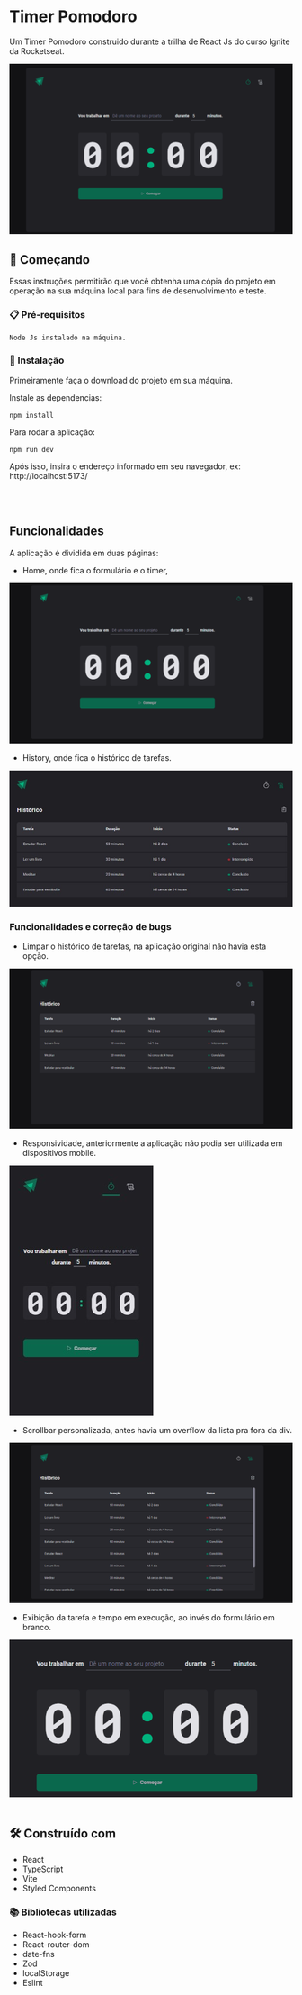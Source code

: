 # Timer Pomodoro

Um Timer Pomodoro construido durante a trilha de React Js do curso Ignite da Rocketseat.

<img src="./public/main.gif">

## 🚀 Começando

Essas instruções permitirão que você obtenha uma cópia do projeto em operação na sua máquina local para fins de desenvolvimento e teste.

### 📋 Pré-requisitos

```
Node Js instalado na máquina.
```

### 🔧 Instalação

Primeiramente faça o download do projeto em sua máquina.

Instale as dependencias:

```
npm install
```

Para rodar a aplicação:

```
npm run dev
```

Após isso, insira o endereço informado em seu navegador, ex: http://localhost:5173/

<br>
<br>

## Funcionalidades

A aplicação é dividida em duas páginas: 
* Home, onde fica o formulário e o timer, 
<img src="./public/home.gif">

* History, onde fica o histórico de tarefas.

<img src="./public/print_hist.jpg">

### Funcionalidades e correção de bugs

* Limpar o histórico de tarefas, na aplicação original não havia esta opção.

<img src="./public/clear_hist.gif">

* Responsividade, anteriormente a aplicação não podia ser utilizada em dispositivos mobile.

<img src="./public/responsiv.jpg">

* Scrollbar personalizada, antes havia um overflow da lista pra fora da div.

<img src="./public/scroll.gif">

* Exibição da tarefa e tempo em execução, ao invés do formulário em branco.

<img src="./public/activetask.gif">

<br>
<br>

## 🛠️ Construído com

* React
* TypeScript
* Vite
* Styled Components

### 📚 Bibliotecas utilizadas

* React-hook-form
* React-router-dom
* date-fns
* Zod
* localStorage
* Eslint



